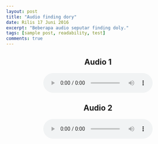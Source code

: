 ```yaml
---
layout: post
title: "Audio finding dory"
date: Rilis 17 Juni 2016
excerpt: "Beberapa audio seputar finding doly."
tags: [sample post, readability, test]
comments: true
---
```

<center>

## Audio 1

 <audio controls width>
  <source src="ss.ogg" type="audio/ogg">
  <source src="ss.mp3" type="audio/mpeg">
Your browser does not support the audio element.
</audio>

## Audio 2
 <audio controls width>
  <source src="ss.ogg" type="audio/ogg">
  <source src="ss.mp3" type="audio/mpeg">
Your browser does not support the audio element.

</audio>
</center>

